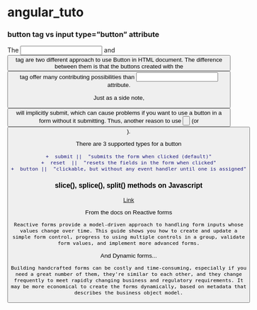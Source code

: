 # angular_tuto

<h3> button tag vs input type=”button” attribute </h3>

The <input type=”button”> and <button> tag are two different approach to use Button in HTML document. The difference between them is that the buttons created with the <button> tag offer many contributing possibilities than <input type=”button”> attribute.<br>

Just as a side note, <button> will implicitly submit, which can cause problems if you want to use a button in a form without it submitting. Thus, another reason to use <input type="button"> (or <button type="button">).<br>

There are 3 supported types for a button



```diff
+  submit ||  "submits the form when clicked (default)"
+  reset  ||  "resets the fields in the form when clicked"
+  button ||  "clickable, but without any event handler until one is assigned"
```


<h3> slice(), splice(), split() methods on Javascript </h3>

<a href="https://www.freecodecamp.org/news/lets-clear-up-the-confusion-around-the-slice-splice-split-methods-in-javascript-8ba3266c29ae/">Link</a>

From the docs on Reactive forms

    Reactive forms provide a model-driven approach to handling form inputs whose values change over time. This guide shows you how to create and update a simple form control, progress to using multiple controls in a group, validate form values, and implement more advanced forms.

And Dynamic forms...

    Building handcrafted forms can be costly and time-consuming, especially if you need a great number of them, they're similar to each other, and they change frequently to meet rapidly changing business and regulatory requirements. It may be more economical to create the forms dynamically, based on metadata that describes the business object model.
